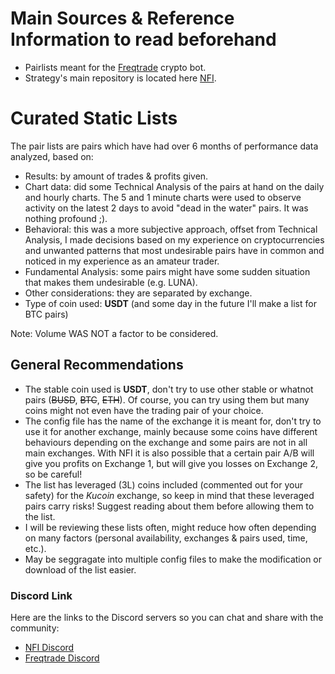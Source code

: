 # Main Sources & Reference Information to read beforehand
- Pairlists meant for the [Freqtrade](https://www.freqtrade.io) crypto bot.
- Strategy's main repository is located here [NFI](https://github.com/iterativv/NostalgiaForInfinity).

# Curated Static Lists

The pair lists are pairs which have had over 6 months of performance data analyzed, based on:

- Results: by amount of trades & profits given.
- Chart data: did some Technical Analysis of the pairs at hand on the daily and hourly charts. The 5 and 1 minute charts were used to observe activity on the latest 2 days to avoid "dead in the water" pairs. It was nothing profound ;).
- Behavioral: this was a more subjective approach, offset from Technical Analysis, I made decisions based on my experience on cryptocurrencies and unwanted patterns that most undesirable pairs have in common and noticed in my experience as an amateur trader.
- Fundamental Analysis: some pairs might have some sudden situation that makes them undesirable (e.g. LUNA).
- Other considerations: they are separated by exchange.
- Type of coin used: **USDT** (and some day in the future I'll make a list for BTC pairs)

Note: Volume WAS NOT a factor to be considered.

## General Recommendations

 - The stable coin used is **USDT**, don't try to use other stable or whatnot pairs (~~BUSD~~, ~~BTC~~, ~~ETH~~). Of course, you can try using them but many coins might not even have the trading pair of your choice.
 - The config file has the name of the exchange it is meant for, don't try to use it for another exchange, mainly because some coins have different behaviours depending on the exchange and some pairs are not in all main exchanges. With NFI it is also possible that a certain pair A/B will give you profits on Exchange 1, but will give you losses on Exchange 2, so be careful!
- The list has leveraged (3L) coins included (commented out for your safety) for the *Kucoin* exchange, so keep in mind that these leveraged pairs carry risks! Suggest reading about them before allowing them to the list.
- I will be reviewing these lists often, might reduce how often depending on many factors (personal availability, exchanges & pairs used, time, etc.).
- May be seggragate into multiple config files to make the modification or download of the list easier.

### Discord Link

Here are the links to the Discord servers so you can chat and share with the community:

* [NFI Discord](https://discord.gg/DeAmv3btxQ)
* [Freqtrade Discord](https://discord.gg/YSVV29g2AD)
